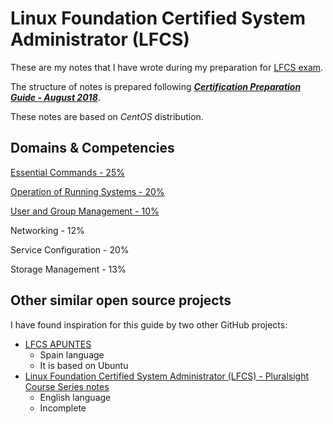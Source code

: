 # Linux Foundation Certified System Administrator (LFCS) 

These are my notes that I have wrote during my preparation for [LFCS exam](https://training.linuxfoundation.org/certification/linux-foundation-certified-sysadmin-lfcs/).

The structure of notes is prepared following [***Certification Preparation Guide - August 2018***](https://training.linuxfoundation.org/resources/publications/certification-preparation-guide/).

These notes are based on *CentOS* distribution.

## Domains & Competencies

[Essential Commands - 25%](EssentialCommands.md)

[Operation of Running Systems - 20%](OperationofRunningSystems.md)

[User and Group Management - 10%](UserandGroupManagement.md)

Networking - 12%

Service Configuration - 20%

Storage Management - 13%

## Other similar open source projects

I have found inspiration for this guide by two other GitHub projects:

* [LFCS APUNTES](https://github.com/s-nt-s/LFS201/blob/master/LFCS/APUNTES.md)
  * Spain language
  * It is based on Ubuntu
* [Linux Foundation Certified System Administrator (LFCS) - Pluralsight Course Series notes](https://github.com/digitalbear/lfcs)
  * English language
  * Incomplete

